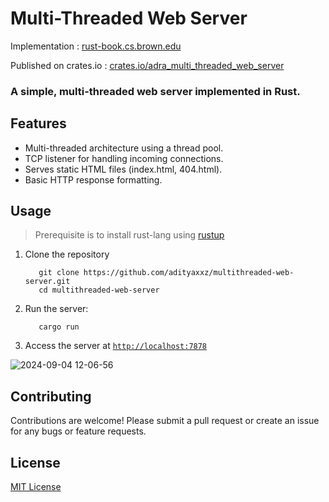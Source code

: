 # Multi-Threaded Web Server

Implementation : [rust-book.cs.brown.edu](https://rust-book.cs.brown.edu/ch20-00-final-project-a-web-server.html)

Published on crates.io : [crates.io/adra_multi_threaded_web_server](https://crates.io/crates/adra_multi_threaded_web_server)

### A simple, multi-threaded web server implemented in Rust.

## Features

- Multi-threaded architecture using a thread pool.
- TCP listener for handling incoming connections.
- Serves static HTML files (index.html, 404.html).
- Basic HTTP response formatting.

## Usage 

 > Prerequisite is to install rust-lang using [rustup](https://www.rust-lang.org/tools/install)

1. Clone the repository 
   ```
      git clone https://github.com/adityaxxz/multithreaded-web-server.git
      cd multithreaded-web-server
   ```
2. Run the server:
   ```
      cargo run
   ```
5. Access the server at [`http://localhost:7878`](http://localhost:7878)


![2024-09-04 12-06-56](https://github.com/user-attachments/assets/35a96cc5-cc69-4241-a578-2dec8d603830)




<!--
## Implementation Details

### Thread Pool

- Manages a fixed number of worker threads
- Distributes incoming requests across available threads

### TCP Listener

- Listens for incoming connections on port 7878
- Passes connections to the thread pool for processing

### Request Handling

- Parses incoming HTTP requests
- Serves `index.html` for root path ("/")
- Returns `404.html` for unrecognized paths


### Response Format

- HTTP-Version Status-Code Reason-Phrase CRLF  //example: HTTP/1.1 200 OK\r\n\r\n
- headers CRLF
- message-body

### Sleep Simulation

- Simulates a slow request by sleeping for 5 seconds when accessing "/sleep"

### Graceful Shutdown

- Implements the `Drop` trait for `ThreadPool`
- Sends termination messages to all workers
- Waits for workers to finish their current tasks before shutting down

## Performance Considerations

- Fixed thread pool size to prevent resource exhaustion
- Efficient handling of concurrent requests
- Potential for future improvements (e.g., connection pooling, caching)

### Response Format

- HTTP-Version Status-Code Reason-Phrase CRLF  //example: HTTP/1.1 200 OK\r\n\r\n
- headers CRLF
- message-body


## Files

- `src/main.rs`: Main server logic
- `src/lib.rs`: Thread pool implementation
- `index.html`: Home page
- `404.html`: Not Found page
-->
## Contributing

Contributions are welcome! Please submit a pull request or create an issue for any bugs or feature requests.

## License 

[MIT License](LICENSE)
